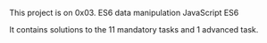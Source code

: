 This project is on 0x03. ES6 data manipulation
JavaScript  ES6

It contains solutions to the 11 mandatory tasks and 1 advanced task.
